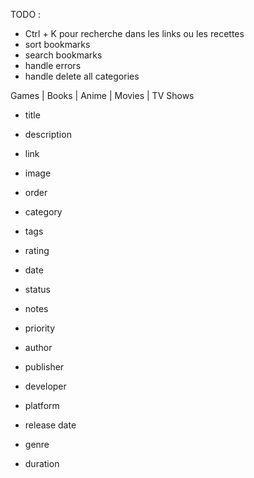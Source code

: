 TODO :

- Ctrl + K pour recherche dans les links ou les recettes
- sort bookmarks
- search bookmarks
- handle errors
- handle delete all categories


Games | Books | Anime | Movies | TV Shows
- title
- description
- link
- image
- order

- category
- tags
- rating
- date
- status
- notes
- priority
- author
- publisher
- developer
- platform
- release date
- genre
- duration
